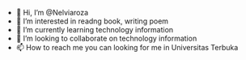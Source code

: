 - 👋 Hi, I’m @Nelviaroza
- 👀 I’m interested in readng book, writing poem
- 🌱 I’m currently learning technology information
- 💞️ I’m looking to collaborate on technology information
- 📫 How to reach me you can looking for me in Universitas Terbuka

<!---
Nelviaroza/Nelviaroza is a ✨ special ✨ repository because its `README.md` (this file) appears on your GitHub profile.
You can click the Preview link to take a look at your changes.
--->
